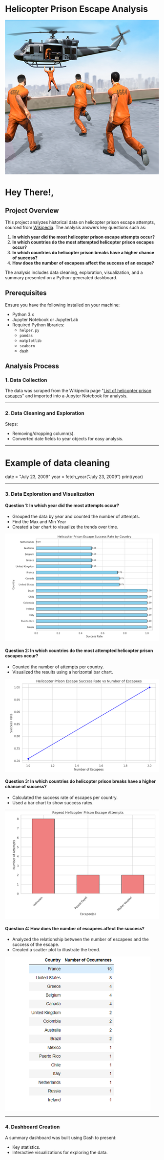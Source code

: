 # Helicopter Prison Escape Analysis

![iamge_1](./images2/81UTGaqOPBL.png)

# Hey There!,

## Project Overview
This project analyzes historical data on helicopter prison escape attempts, sourced from [Wikipedia](https://en.wikipedia.org/wiki/List_of_helicopter_prison_escapes#Actual_attempts). The analysis answers key questions such as:

1. **In which year did the most helicopter prison escape attempts occur?**
2. **In which countries do the most attempted helicopter prison escapes occur?**
3. **In which countries do helicopter prison breaks have a higher chance of success?**
4. **How does the number of escapees affect the success of an escape?**


The analysis includes data cleaning, exploration, visualization, and a summary presented on a Python-generated dashboard.

## Prerequisites
Ensure you have the following installed on your machine:

- Python 3.x
- Jupyter Notebook or JupyterLab
- Required Python libraries:
  - `helper.py`
  - `pandas`
  - `matplotlib`
  - `seaborn`
  - `dash`
 
## Analysis Process

### 1. Data Collection
The data was scraped from the Wikipedia page "[List of helicopter prison escapes](https://en.wikipedia.org/wiki/List_of_helicopter_prison_escapes#Actual_attempts)" and imported into a Jupyter Notebook for analysis.

---

### 2. Data Cleaning and Exploration
Steps:
- Removing/dropping column(s).
- Converted date fields to year objects for easy analysis.

---
# Example of data cleaning
date = "July 23, 2009"
year = fetch_year("July 23, 2009")
print(year)

---
### 3. Data Exploration and Visualization

#### Question 1: In which year did the most attempts occur?
- Grouped the data by year and counted the number of attempts.
- Find the Max and Min Year
- Created a bar chart to visualize the trends over time.

![iamge_1](./images2/image1.png)

#### Question 2: In which countries do the most attempted helicopter prison escapes occur?
- Counted the number of attempts per country.
- Visualized the results using a horizontal bar chart.

![iamge_1](./images2/image2.png)


#### Question 3: In which countries do helicopter prison breaks have a higher chance of success?
- Calculated the success rate of escapes per country.
- Used a bar chart to show success rates.

![iamge_1](./images2/image3.png)

#### Question 4: How does the number of escapees affect the success?
- Analyzed the relationship between the number of escapees and the success of the escape.
- Created a scatter plot to illustrate the trend.

![iamge_1](./images2/image4.png)

---

### 4. Dashboard Creation
A summary dashboard was built using Dash to present:
- Key statistics.
- Interactive visualizations for exploring the data.
